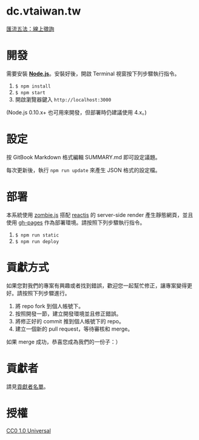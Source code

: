 # dc.vtaiwan.tw

[匯流五法：線上徵詢](SUMMARY.md)

# 開發

需要安裝 [__Node.js__](https://nodejs.org/)。安裝好後，開啟 Terminal 視窗按下列步驟執行指令。

1. `$ npm install`
2. `$ npm start`
3. 開啟瀏覽器鍵入 `http://localhost:3000`

(Node.js 0.10.x+ 也可用來開發，但部署時仍建議使用 4.x。)

# 設定

按 GitBook Markdown 格式編輯 SUMMARY.md 即可設定議題。

每次更新後，執行 `npm run update` 來產生 JSON 格式的設定檔。

# 部署

本系統使用 [zombie.js](http://zombie.js.org/) 搭配 [reactjs](https://facebook.github.io/react/) 的 server-side render 產生靜態網頁，並且使用 [gh-pages](https://pages.github.com/) 作為部署環境。請按照下列步驟執行指令。

1. `$ npm run static`
2. `$ npm run deploy`

# 貢獻方式

如果您對我們的專案有興趣或者找到錯誤，歡迎您一起幫忙修正，讓專案變得更好。請按照下列步驟進行。

1. 將 repo fork 到個人帳號下。
2. 按照開發一節，建立開發環境並且修正錯誤。
3. 將修正好的 commit 推到個人帳號下的 repo。
4. 建立一個新的 pull request，等待審核和 merge。

如果 merge 成功，恭喜您成為我們的一份子：）

# 貢獻者

請見[貢獻者名單](https://github.com/g0v/dc.vtaiwan.tw/graphs/contributors)。

# 授權

[CC0 1.0 Universal](LICENSE)
